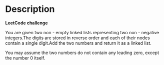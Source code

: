 # Description

**LeetCode challenge**

You are given two non - empty linked lists representing two non - negative integers.The digits are stored in reverse order and each of their nodes contain a single digit.Add the two numbers and return it as a linked list.

You may assume the two numbers do not contain any leading zero, except the number 0 itself.
